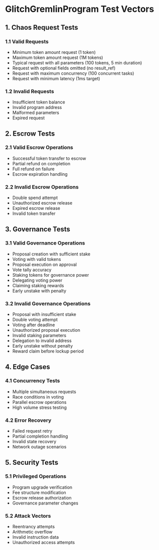 # GlitchGremlinProgram Test Vectors

## 1. Chaos Request Tests

### 1.1 Valid Requests
- Minimum token amount request (1 token)
- Maximum token amount request (1M tokens)
- Typical request with all parameters (100 tokens, 5 min duration)
- Request with optional fields omitted (no result_ref)
- Request with maximum concurrency (100 concurrent tasks)
- Request with minimum latency (1ms target)

### 1.2 Invalid Requests
- Insufficient token balance
- Invalid program address
- Malformed parameters
- Expired request

## 2. Escrow Tests

### 2.1 Valid Escrow Operations
- Successful token transfer to escrow
- Partial refund on completion
- Full refund on failure
- Escrow expiration handling

### 2.2 Invalid Escrow Operations
- Double spend attempt
- Unauthorized escrow release
- Expired escrow release
- Invalid token transfer

## 3. Governance Tests

### 3.1 Valid Governance Operations
- Proposal creation with sufficient stake
- Voting with valid tokens
- Proposal execution on approval
- Vote tally accuracy
- Staking tokens for governance power
- Delegating voting power
- Claiming staking rewards
- Early unstake with penalty

### 3.2 Invalid Governance Operations
- Proposal with insufficient stake
- Double voting attempt
- Voting after deadline
- Unauthorized proposal execution
- Invalid staking parameters
- Delegation to invalid address
- Early unstake without penalty
- Reward claim before lockup period

## 4. Edge Cases

### 4.1 Concurrency Tests
- Multiple simultaneous requests
- Race conditions in voting
- Parallel escrow operations
- High volume stress testing

### 4.2 Error Recovery
- Failed request retry
- Partial completion handling
- Invalid state recovery
- Network outage scenarios

## 5. Security Tests

### 5.1 Privileged Operations
- Program upgrade verification
- Fee structure modification
- Escrow release authorization
- Governance parameter changes

### 5.2 Attack Vectors
- Reentrancy attempts
- Arithmetic overflow
- Invalid instruction data
- Unauthorized access attempts
